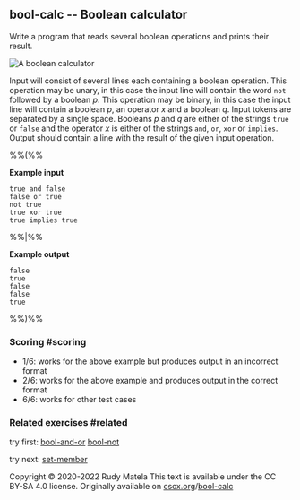 bool-calc -- Boolean calculator
-------------------------------

Write a program that reads several boolean operations
and prints their result.

![A boolean calculator](/bool-calc.svg)

Input will consist of several lines each containing
a boolean operation.
This operation may be unary, in this case
the input line will contain the word `not` followed by a boolean _p_.
This operation may be binary, in this case
the input line will contain a boolean _p_, an operator _x_ and a boolean _q_.
Input tokens are separated by a single space.
Booleans _p_ and _q_ are either of the strings `true` or `false`
and the operator _x_ is either of the strings `and`, `or`, `xor` or `implies`.
Output should contain a line with the result of the given input operation.

%%(%%

__Example input__

	true and false
	false or true
	not true
	true xor true
	true implies true

%%|%%

__Example output__

	false
	true
	false
	false
	true

%%)%%


### Scoring  #scoring

* 1/6: works for the above example but produces output in an incorrect format
* 2/6: works for the above example and produces output in the correct format
* 6/6: works for other test cases


### Related exercises  #related

try first: [bool-and-or](/bool-and-or) [bool-not](/bool-not)

try next: [set-member](/set-member)


Copyright © 2020-2022  Rudy Matela
This text is available under the CC BY-SA 4.0 license.
Originally available on [cscx.org](https://cscx.org)/[bool-calc](https://cscx.org/bool-calc)
